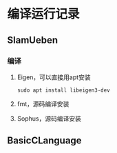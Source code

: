 # 编译运行记录

## SlamUeben

### 编译

1. Eigen，可以直接用apt安装

   ```shell
   sudo apt install libeigen3-dev
   ```

2. fmt，源码编译安装
3. Sophus，源码编译安装



## BasicCLanguage